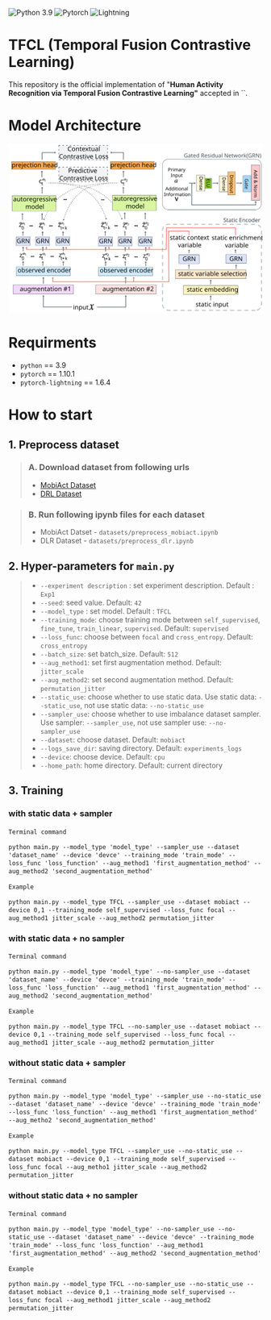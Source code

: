 <!-- #region -->
<!-- [![License](https://img.shields.io/badge/License-BSD%203--Clause-red.svg)](https://github.com/imperial-qore/TranAD/blob/master/LICENSE) -->
![Python 3.9](https://img.shields.io/badge/python-3.9%20-blue.svg?logo=Python)
![Pytorch](https://img.shields.io/badge/pytorch-1.10.1%20-red.svg?logo=Pytorch)
![Lightning](https://img.shields.io/badge/-Lightning-purple?logo=pytorchlightning&logoColor=white)


<!-- #endregion -->

<!-- #region -->


# TFCL (Temporal Fusion Contrastive Learning) 


This repository is the official implementation of "**Human Activity Recognition via Temporal Fusion Contrastive Learning"** accepted in ``.


# Model Architecture
<img src='./images/tf_tcc.svg'>


# Requirments

- `python` == 3.9
- `pytorch` == 1.10.1
- `pytorch-lightning` == 1.6.4



# How to start


## 1. Preprocess dataset

> ### A. Download dataset from following urls
>   - [MobiAct Dataset](https://bmi.hmu.gr/the-mobifall-and-mobiact-datasets-2/)
>   - [DRL Dataset](https://www.dlr.de/kn/en/desktopdefault.aspx/tabid-12705/22182_read-50785/)
   
<p>
    
> ### B. Run following ipynb files for each dataset
>   - MobiAct Datset - `datasets/preprocess_mobiact.ipynb`
>   - DLR Dataset - `datasets/preprocess_dlr.ipynb`
    
    
    
## 2. Hyper-parameters for `main.py`

> - `--experiment description` : set experiment description. Default : `Exp1`   
> - `--seed`: seed value. Default: `42`
> - `--model_type` : set model. Default : `TFCL`
> - `--training_mode`: choose training mode between `self_supervised`, `fine_tune`, `train_linear`, `supervised`. Default: `supervised`
> - `--loss_func`: choose between `focal` and `cross_entropy`. Default: `cross_entropy`
> - `--batch_size`: set batch_size. Default: `512`
> - `--aug_method1`: set first augmentation method. Default: `jitter_scale`
> - `--aug_method2`: set second augmentation method. Default: `permutation_jitter`
> - `--static_use`: choose whether to use static data. Use static data: `--static_use`, not use static data: `--no-static_use`
> - `--sampler_use`: choose whether to use imbalance dataset sampler. Use sampler: `--sampler_use`, not use sampler use: `--no-sampler_use`
> - `--dataset`: choose dataset. Default: `mobiact`
> - `--logs_save_dir`: saving directory. Default: `experiments_logs`
> - `--device`: choose device. Default: `cpu`
> - `--home_path`: home directory. Default: current directory
    
    
    
    

## 3. Training

### with static data + sampler

`Terminal command`

```
python main.py --model_type 'model_type' --sampler_use --dataset 'dataset_name' --device 'devce' --training_mode 'train_mode' --loss_func 'loss_function' --aug_method1 'first_augmentation_method' --aug_method2 'second_augmentation_method'
```

`Example`

```
python main.py --model_type TFCL --sampler_use --dataset mobiact --device 0,1 --training_mode self_supervised --loss_func focal --aug_method1 jitter_scale --aug_method2 permutation_jitter
```

### with static data + no sampler

`Terminal command`

```
python main.py --model_type 'model_type' --no-sampler_use --dataset 'dataset_name' --device 'devce' --training_mode 'train_mode' --loss_func 'loss_function' --aug_method1 'first_augmentation_method' --aug_method2 'second_augmentation_method'
```

`Example`

```
python main.py --model_type TFCL --no-sampler_use --dataset mobiact --device 0,1 --training_mode self_supervised --loss_func focal --aug_method1 jitter_scale --aug_method2 permutation_jitter
```

### without static data + sampler

`Terminal command`

```
python main.py --model_type 'model_type' --sampler_use --no-static_use --dataset 'dataset_name' --device 'devce' --training_mode 'train_mode' --loss_func 'loss_function' --aug_method1 'first_augmentation_method' --aug_metho2 'second_augmentation_method'
```

`Example`

```
python main.py --model_type TFCL --sampler_use --no-static_use --dataset mobiact --device 0,1 --training_mode self_supervised --loss_func focal --aug_metho1 jitter_scale --aug_method2 permutation_jitter
```

### without static data + no sampler

`Terminal command`

```
python main.py --model_type 'model_type' --no-sampler_use --no-static_use --dataset 'dataset_name' --device 'devce' --training_mode 'train_mode' --loss_func 'loss_function' --aug_method1 'first_augmentation_method' --aug_method2 'second_augmentation_method'
```

`Example`

```
python main.py --model_type TFCL --no-sampler_use --no-static_use --dataset mobiact --device 0,1 --training_mode self_supervised --loss_func focal --aug_method1 jitter_scale --aug_method2 permutation_jitter
```
<!-- #endregion -->
